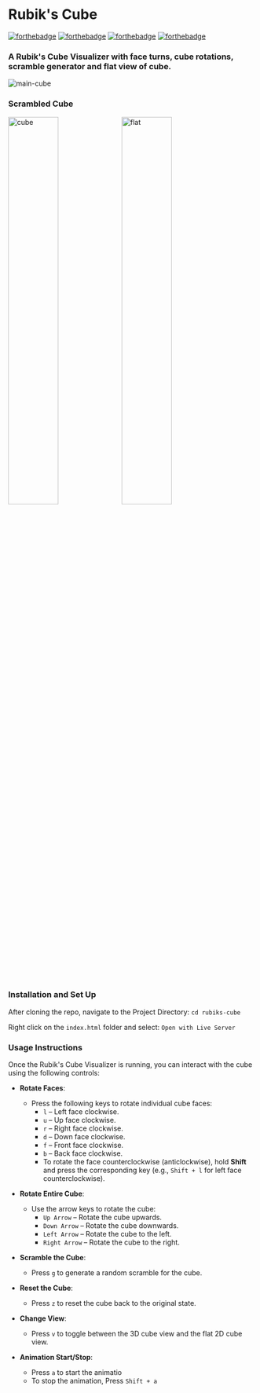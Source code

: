 # Rubik's Cube
[![forthebadge](https://forthebadge.com/images/badges/uses-html.svg)](https://forthebadge.com)
[![forthebadge](https://forthebadge.com/images/badges/uses-css.svg)](https://forthebadge.com)
[![forthebadge](https://forthebadge.com/images/badges/uses-js.svg)](https://forthebadge.com)
[![forthebadge](https://forthebadge.com/images/badges/built-with-love.svg)](https://forthebadge.com)

### A Rubik's Cube Visualizer with face turns, cube rotations, scramble generator and flat view of cube.
![main-cube](./assets/main.png?raw=true)
### Scrambled Cube
<img src="https://raw.githubusercontent.com/vasu-gondaliya/cube/master/assets/cube.png" alt="cube" width="45%">
<img src="https://raw.githubusercontent.com/vasu-gondaliya/cube/master/assets/flat.png" alt="flat" width="45%">

### Installation and Set Up
After cloning the repo, navigate to the Project Directory:
```cd rubiks-cube```

Right click on the `index.html` folder and select:
```Open with Live Server```

### Usage Instructions

Once the Rubik's Cube Visualizer is running, you can interact with the cube using the following controls:

- **Rotate Faces**:
  - Press the following keys to rotate individual cube faces:
    - `l` – Left face clockwise.
    - `u` – Up face clockwise.
    - `r` – Right face clockwise.
    - `d` – Down face clockwise.
    - `f` – Front face clockwise.
    - `b` – Back face clockwise.
    - To rotate the face counterclockwise (anticlockwise), hold **Shift** and press the corresponding key (e.g., `Shift + l` for left face counterclockwise).

- **Rotate Entire Cube**:
  - Use the arrow keys to rotate the cube:
    - `Up Arrow` – Rotate the cube upwards.
    - `Down Arrow` – Rotate the cube downwards.
    - `Left Arrow` – Rotate the cube to the left.
    - `Right Arrow` – Rotate the cube to the right.

- **Scramble the Cube**:
  - Press `g` to generate a random scramble for the cube.

- **Reset the Cube**:
  - Press `z` to reset the cube back to the original state.

- **Change View**:
  - Press `v` to toggle between the 3D cube view and the flat 2D cube view.

- **Animation Start/Stop**:
    - Press `a` to start the animatio
    - To stop the animation, Press `Shift + a`
